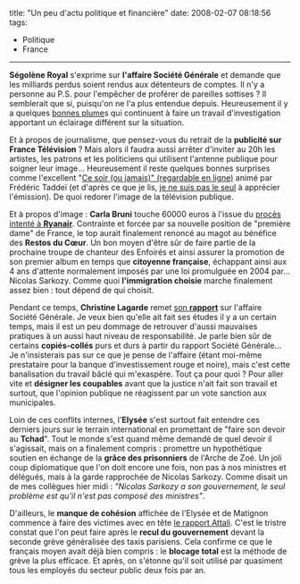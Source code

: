 title: "Un peu d'actu politique et financière"
date: 2008-02-07 08:18:56
tags:
  - Politique
  - France
---

**S&#233;gol&#232;ne Royal** s'exprime sur **l'affaire Soci&#233;t&#233; G&#233;n&#233;rale** et demande que les milliards perdus soient rendus aux d&#233;tenteurs de comptes. Il n'y a personne au P.S. pour l'emp&#234;cher de prof&#233;rer de pareilles sottises&nbsp;? Il semblerait que si, puisqu'on ne l'a plus entendue depuis. Heureusement il y a quelques [bonnes plume](//www.lesechos.fr/31/01/2008/LesEchos/20100-083-ECH_societe-generale---chef-d-oeuvre-en-peril.htm)s qui continuent &#224; faire un travail d'investigation apportant un &#233;clairage diff&#233;rent sur la situation.</p>

Et &#224; propos de journalisme, que pensez-vous du retrait de la **publicit&#233; sur France T&#233;l&#233;vision**&nbsp;? Mais alors il faudra aussi arr&#234;ter d'inviter au 20h les artistes, les patrons et les politiciens qui utilisent l'antenne publique pour soigner leur image&#8230; Heureusement il reste quelques bonnes surprises comme l'excellent &quot;[Ce soir (ou jamais)&quot; (regardable en ligne)](//www.france2.fr/emissions/ce-soir-ou-jamais) anim&#233; par Fr&#233;d&#233;ric Tadde&#239; (et d'apr&#232;s ce que je lis, [je ne suis pas le seul](//www.leblogfinance.com/2008/01/c-du-bidon.html) &#224; appr&#233;cier l'&#233;mission). De quoi redorer l'image de la t&#233;l&#233;vision publique.

Et &#224; propos d'image&nbsp;: **Carla Bruni** touche 60000 euros &#224; l'issue du [proc&#232;s intent&#233; &#224; **Ryanair**](//www.lepoint.fr/actualites-societe/2008-01-30/nicolas-sarkozy-poursuit-ryanair/920/0/221241). Contrainte et forc&#233;e par sa nouvelle position de &quot;premi&#232;re dame&quot; de France, le top aurait finalement renonc&#233; au magot au b&#233;n&#233;fice des **Restos du C&#339;ur**. Un bon moyen d'&#234;tre s&#251;r de faire partie de la prochaine troupe de chanteur des Enfoir&#233;s et ainsi assurer la promotion de son premier album en temps que **citoyenne fran&#231;aise**, &#233;chappant ainsi aux 4 ans d'attente normalement impos&#233;s par une loi promulgu&#233;e en 2004 par&#8230; Nicolas Sarkozy. Comme quoi **l'immigration choisie** marche finalement assez bien&nbsp;: tout d&#233;pend de qui choisit.

Pendant ce temps, **Christine Lagarde** remet [son **rapport**](//medias.lemonde.fr/mmpub/edt/doc/20080204/1007015_rap_societe_generale080204.pdf) sur l'affaire Soci&#233;t&#233; G&#233;n&#233;rale. Je veux bien qu'elle ait fait ses &#233;tudes il y a un certain temps, mais il est un peu dommage de retrouver d'aussi mauvaises pratiques &#224; un aussi haut niveau de responsabilit&#233;. Je parle bien s&#251;r de certains **copi&#233;s-coll&#233;s** purs et durs &#224; partir du rapport Soci&#233;t&#233; G&#233;n&#233;rale&#8230; Je n'insisterais pas sur ce que je pense de l'affaire (&#233;tant moi-m&#234;me prestataire pour la banque d'investissement rouge et noire), mais c'est cette banalisation du travail b&#226;cl&#233; qui m'exasp&#232;re. Tout &#231;a pour quoi&nbsp;? Pour aller vite et **d&#233;signer les coupables** avant que la justice n'ait fait son travail et surtout, que l'opinion publique ne r&#233;agissent par un vote sanction aux municipales.

Loin de ces conflits internes, l'**Elys&#233;e** s'est surtout fait entendre ces derniers jours sur le terrain international en promettant de &quot;faire son devoir au **Tchad**&quot;. Tout le monde s'est quand m&#234;me demand&#233; de quel devoir il s'agissait, mais on a finalement compris&nbsp;: promettre un hypoth&#233;tique soutien en &#233;change de la **gr&#226;ce des prisonniers** de l'Arche de Zo&#233;. Un joli coup diplomatique que l'on doit encore une fois, non pas &#224; nos ministres et d&#233;l&#233;gu&#233;s, mais &#224; la garde rapproch&#233;e de Nicolas Sarkozy. Comme disait un de mes coll&#232;gues hier midi&nbsp;: _&quot;Nicolas Sarkozy a son gouvernement, le seul probl&#232;me est qu'il n'est pas compos&#233; des ministres&quot;_.

D'ailleurs, le **manque de coh&#233;sion** affich&#233;e de l'Elys&#233;e et de Matignon commence &#224; faire des victimes avec en t&#234;te [le rapport Attali](//www.ladocumentationfrancaise.fr/var/storage/rapports-publics/084000041/0000.pdf). C'est le tristre constat que l'on peut faire apr&#232;s le **recul du gouvernement** devant la seconde gr&#232;ve g&#233;n&#233;ralis&#233;e des taxis parisiens. Cela confirme ce que le fran&#231;ais moyen avait d&#233;j&#224; bien compris&nbsp;: le **blocage total** est la m&#233;thode de gr&#232;ve la plus efficace. Et apr&#232;s, on s'&#233;tonne qu'il soit utilis&#233; par quasiment tous les employ&#233;s du secteur public deux fois par an.